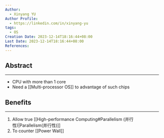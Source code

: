 ```yaml
---
Author:
  - Xinyang YU
Author Profile:
  - https://linkedin.com/in/xinyang-yu
tags:
  - OS
Creation Date: 2023-12-14T18:16:44+08:00
Last Date: 2023-12-14T18:16:44+08:00
References:
---
```

## Abstract
---
- CPU with more than 1 core
- Need a [[Multi-processor OS]] to advantage of such chips

## Benefits
---
1. Allow true [[High-performance Computing#Parallelism (并行性)|Parallelism(并行性)]]
2. To counter [[Power Wall]]